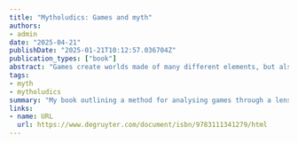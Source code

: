 ```yaml
---
title: "Mytholudics: Games and myth"
authors:
- admin
date: "2025-04-21"
publishDate: "2025-01-21T10:12:57.036704Z"
publication_types: ["book"]
abstract: "Games create worlds made of many different elements, but also of rules, systems and structures for how we act in them. So how can we make sense of them? Mytholudics: Games and Myth lays out an approach to understanding games using theories from myth and folklore. Myth is taken here not as an object but as a process, a way of expressing meaning. It works to naturalise arbitrary constellations of signs, to connect things in meaning. Behind the phrase ‘just the way it is’ is a process of mythologization that has cemented it. Mytholudics lays out how this understanding of myth works for the analysis of games. In two sections each analysing five digital games, it then shows how this approach works in practice: one through the lens of heroism and one through monstrosity. These ask questions such as what heroic mythology is constructed in *Call of Duty*? What do the monsters in *The Witcher* tell us about the game’s model of the world? How does *Hellblade: Senua’s Sacrifice* weave a conflict between Norse and Pictish mythology into one between competing models of seeing mental illness? This method helps to see games and their worlds in the whole. Stories, gameplay, systems, rules, spatial configurations and art styles can all be considered together as contributing to the meaning of the game."
tags:
- myth
- mytholudics
summary: "My book outlining a method for analysing games through a lens of myth called mytholudics."
links:
- name: URL
  url: https://www.degruyter.com/document/isbn/9783111341279/html
---
```

